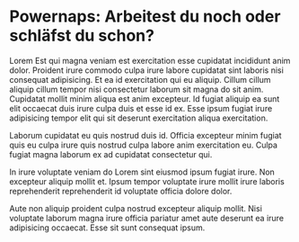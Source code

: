 # Powernaps: Arbeitest du noch oder schläfst du schon?

Lorem Est qui magna veniam est exercitation esse cupidatat incididunt anim dolor. Proident irure commodo culpa irure labore cupidatat sint laboris nisi consequat adipisicing. Et ea id exercitation qui eu aliquip. Cillum cillum aliquip cillum tempor nisi consectetur laborum sit magna do sit anim. Cupidatat mollit minim aliqua est anim excepteur. Id fugiat aliquip ea sunt elit occaecat duis irure culpa duis et esse id ex. Esse ipsum fugiat irure adipisicing tempor elit qui sit deserunt exercitation aliqua exercitation.

Laborum cupidatat eu quis nostrud duis id. Officia excepteur minim fugiat quis eu culpa irure quis nostrud culpa labore anim exercitation eu. Culpa fugiat magna laborum ex ad cupidatat consectetur qui.

In irure voluptate veniam do Lorem sint eiusmod ipsum fugiat irure. Non excepteur aliquip mollit et. Ipsum tempor voluptate irure mollit irure laboris reprehenderit reprehenderit id voluptate officia dolore dolor.

Aute non aliquip proident culpa nostrud excepteur aliquip mollit. Nisi voluptate laborum magna irure officia pariatur amet aute deserunt ea irure adipisicing occaecat. Esse sit sunt consequat ipsum.